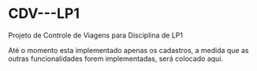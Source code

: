 # CDV---LP1
Projeto de Controle de Viagens para Disciplina de LP1

Até o momento esta implementado apenas os cadastros, a medida que as outras funcionalidades forem implementadas, será colocado aqui.


